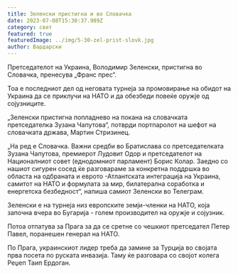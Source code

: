 ```yaml
---
title: Зеленски пристигна и во Словачка
date: 2023-07-08T15:30:37.989Z
category: свет
featured: true
featuredImage: ../img/5-30-zel-prist-slovk.jpg
author: Вардарски
---
```

Претседателот на Украина, Володимир Зеленски, пристигна во Словачка, пренесува „Франс прес“.

Тоа е последниот дел од неговата турнеја за промовирање на обидот на Украина да се приклучи на НАТО и да обезбеди повеќе оружје од сојузниците.

„Зеленски пристигна попладнево на покана на словачката претседателка Зузана Чапутова“, потврди портпаролот на шефот на словачката држава, Мартин Стризинец.

„На ред е Словачка. Важни средби во Братислава со претседателката Зузана Чапутова, премиерот Лудовит Одор и претседателот на Националниот совет (еднодомниот парламент) Борис Колар. Заедно со нашиот сигурен сосед ќе разговараме за конкретна поддршка во областа на одбраната и еврото -Атлантската интеграција на Украина, самитот на НАТО и формулата за мир, билатерална соработка и енергетска безбедност“, напиша самиот Зеленски во Телеграм.

Зеленски е на турнеја низ европските земји-членки на НАТО, која започна вчера во Бугарија - голем производител на оружје и сојузник.

Потоа отпатува за Прага за да се сретне со чешкиот претседател Петер Павел, поранешен генерал на НАТО.

По Прага, украинскиот лидер треба да замине за Турција во својата прва посета по руската инвазија. Таму ќе разговара со својот колега Реџеп Таип Ердоган.